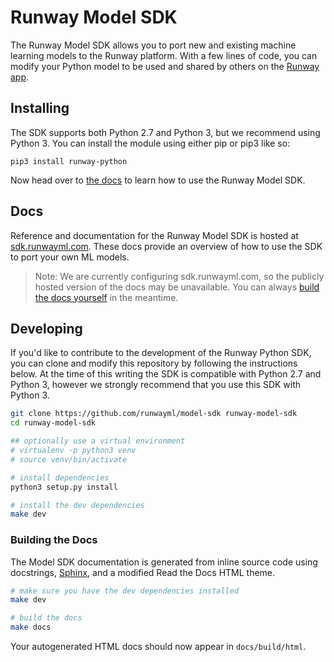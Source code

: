 # Runway Model SDK

The Runway Model SDK allows you to port new and existing machine learning models to the Runway platform. With a few lines of code, you can modify your Python model to be used and shared by others on the [Runway app](https://runwayml.com).

<!--
The model template repo is currently private, but we'll add this text when it become public:

Take a look at the [Runway Model Template repo](https://github.com/runwayml/model-template), which contains a simple example of how to get started porting a model to Runway.
-->

## Installing

The SDK supports both Python 2.7 and Python 3, but we recommend using Python 3. You can install the module using either pip or pip3 like so:

```
pip3 install runway-python
```

Now head over to [the docs](https://sdk.runwayml.com) to learn how to use the Runway Model SDK.

## Docs

Reference and documentation for the Runway Model SDK is hosted at [sdk.runwayml.com](https://sdk.runwayml.com). These docs provide an overview of how to use the SDK to port your own ML models.

> Note: We are currently configuring sdk.runwayml.com, so the publicly hosted version of the docs may be unavailable. You can always [build the docs yourself](#building-the-docs) in the meantime.

## Developing

If you'd like to contribute to the development of the Runway Python SDK, you can clone and modify this repository by following the instructions below. At the time of this writing the SDK is compatible with Python 2.7 and Python 3, however we strongly recommend that you use this SDK with Python 3.

```bash
git clone https://github.com/runwayml/model-sdk runway-model-sdk
cd runway-model-sdk

## optionally use a virtual environment
# virtualenv -p python3 venv
# source venv/bin/activate

# install dependencies
python3 setup.py install

# install the dev dependencies
make dev
```

### Building the Docs

The Model SDK documentation is generated from inline source code using docstrings,  [Sphinx](http://www.sphinx-doc.org/en/master/), and a modified Read the Docs HTML theme.

```bash
# make sure you have the dev dependencies installed
make dev

# build the docs
make docs
```

Your autogenerated HTML docs should now appear in `docs/build/html`.

